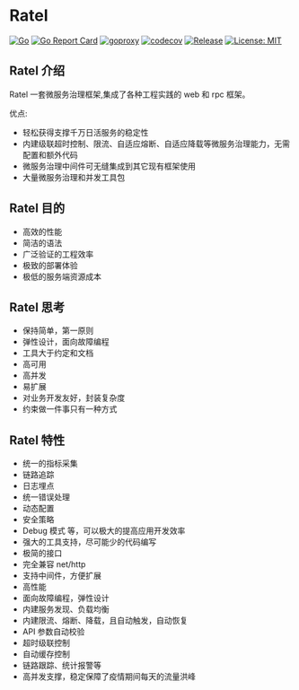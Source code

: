 # Ratel 


[![Go](https://github.com/abulo/ratel/v2/workflows/Go/badge.svg?branch=master)](https://github.com/abulo/ratel/v2/actions)
[![Go Report Card](https://goreportcard.com/badge/github.com/abulo/ratel/v2)](https://goreportcard.com/report/github.com/abulo/ratel/v2)
[![goproxy](https://goproxy.cn/stats/github.com/abulo/ratel/v2/badges/download-count.svg)](https://goproxy.cn/stats/github.com/abulo/ratel/v2/badges/download-count.svg)
[![codecov](https://codecov.io/gh/abulo/ratel/branch/master/graph/badge.svg)](https://codecov.io/gh/abulo/ratel)
[![Release](https://img.shields.io/github/v/release/abulo/ratel.svg?style=flat-square)](https://github.com/abulo/ratel/v2)
[![License: MIT](https://img.shields.io/badge/License-MIT-yellow.svg)](https://opensource.org/licenses/MIT)


## Ratel 介绍

Ratel 一套微服务治理框架,集成了各种工程实践的 web 和 rpc 框架。

优点:
* 轻松获得支撑千万日活服务的稳定性
* 内建级联超时控制、限流、自适应熔断、自适应降载等微服务治理能力，无需配置和额外代码
* 微服务治理中间件可无缝集成到其它现有框架使用
* 大量微服务治理和并发工具包

## Ratel 目的

* 高效的性能
* 简洁的语法
* 广泛验证的工程效率
* 极致的部署体验
* 极低的服务端资源成本

## Ratel 思考

* 保持简单，第一原则
* 弹性设计，面向故障编程
* 工具大于约定和文档
* 高可用
* 高并发
* 易扩展
* 对业务开发友好，封装复杂度
* 约束做一件事只有一种方式


## Ratel 特性
* 统一的指标采集
* 链路追踪
* 日志埋点
* 统一错误处理
* 动态配置
* 安全策略
* Debug 模式 等，可以极大的提高应用开发效率
* 强大的工具支持，尽可能少的代码编写
* 极简的接口
* 完全兼容 net/http
* 支持中间件，方便扩展
* 高性能
* 面向故障编程，弹性设计
* 内建服务发现、负载均衡
* 内建限流、熔断、降载，且自动触发，自动恢复
* API 参数自动校验
* 超时级联控制
* 自动缓存控制
* 链路跟踪、统计报警等
* 高并发支撑，稳定保障了疫情期间每天的流量洪峰